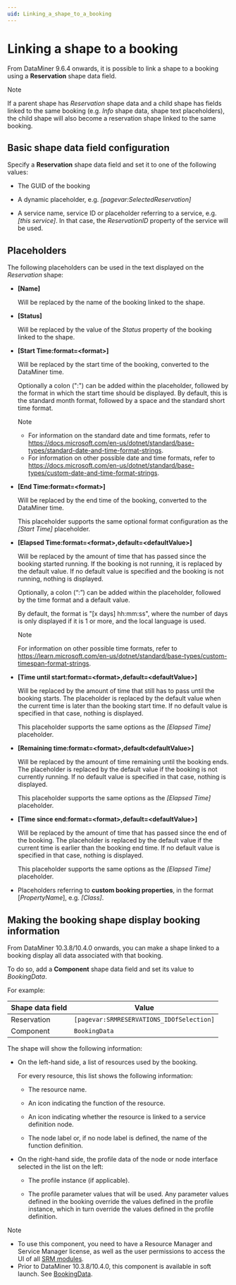 ```yaml
---
uid: Linking_a_shape_to_a_booking
---
```


# Linking a shape to a booking

From DataMiner 9.6.4 onwards, it is possible to link a shape to a booking using a **Reservation** shape data field.

> [!NOTE]
> If a parent shape has *Reservation* shape data and a child shape has fields linked to the same booking (e.g. *Info* shape data, shape text placeholders), the child shape will also become a reservation shape linked to the same booking.

## Basic shape data field configuration

Specify a **Reservation** shape data field and set it to one of the following values:

- The GUID of the booking

- A dynamic placeholder, e.g. *\[pagevar:SelectedReservation\]*

- A service name, service ID or placeholder referring to a service, e.g. *\[this service\]*. In that case, the *ReservationID* property of the service will be used.

## Placeholders

The following placeholders can be used in the text displayed on the *Reservation* shape:

- **\[Name\]**

  Will be replaced by the name of the booking linked to the shape.

- **\[Status\]**

  Will be replaced by the value of the *Status* property of the booking linked to the shape.

- **\[Start Time:format=\<format>\]**

  Will be replaced by the start time of the booking, converted to the DataMiner time.

  Optionally a colon (":") can be added within the placeholder, followed by the format in which the start time should be displayed. By default, this is the standard month format, followed by a space and the standard short time format.

  > [!NOTE]
  >
  > - For information on the standard date and time formats, refer to <https://docs.microsoft.com/en-us/dotnet/standard/base-types/standard-date-and-time-format-strings>.
  > - For information on other possible date and time formats, refer to <https://docs.microsoft.com/en-us/dotnet/standard/base-types/custom-date-and-time-format-strings>.

- **\[End Time:format=\<format>\]**

  Will be replaced by the end time of the booking, converted to the DataMiner time.

  This placeholder supports the same optional format configuration as the *\[Start Time\]* placeholder.

- **\[Elapsed Time:format=\<format>,default=\<defaultValue>\]**

  Will be replaced by the amount of time that has passed since the booking started running. If the booking is not running, it is replaced by the default value. If no default value is specified and the booking is not running, nothing is displayed.

  Optionally, a colon (“:”) can be added within the placeholder, followed by the time format and a default value.

  By default, the format is "\[x days\] hh:mm:ss", where the number of days is only displayed if it is 1 or more, and the local language is used.

  > [!NOTE]
  > For information on other possible time formats, refer to <https://learn.microsoft.com/en-us/dotnet/standard/base-types/custom-timespan-format-strings>.

- **\[Time until start:format=\<format>,default=\<defaultValue>\]**

  Will be replaced by the amount of time that still has to pass until the booking starts. The placeholder is replaced by the default value when the current time is later than the booking start time. If no default value is specified in that case, nothing is displayed.

  This placeholder supports the same options as the *\[Elapsed Time\]* placeholder.

- **\[Remaining time:format=\<format>,default\<defaultValue>\]**

  Will be replaced by the amount of time remaining until the booking ends. The placeholder is replaced by the default value if the booking is not currently running. If no default value is specified in that case, nothing is displayed.

  This placeholder supports the same options as the *\[Elapsed Time\]* placeholder.

- **\[Time since end:format=\<format>,default=\<defaultValue>\]**

  Will be replaced by the amount of time that has passed since the end of the booking. The placeholder is replaced by the default value if the current time is earlier than the booking end time. If no default value is specified in that case, nothing is displayed.

  This placeholder supports the same options as the *\[Elapsed Time\]* placeholder.

- Placeholders referring to **custom booking properties**, in the format \[*PropertyName*\], e.g. *\[Class\]*.

## Making the booking shape display booking information

From DataMiner 10.3.8/10.4.0 onwards<!-- RN 33215+36489 -->, you can make a shape linked to a booking display all data associated with that booking.

To do so, add a **Component** shape data field and set its value to *BookingData*.

For example:

|Shape data field | Value |
|-------------|---------------|
| Reservation | `[pagevar:SRMRESERVATIONS_IDOfSelection]` |
| Component   | `BookingData` |

The shape will show the following information:

- On the left-hand side, a list of resources used by the booking.

  For every resource, this list shows the following information:
  
  - The resource name.

  - An icon indicating the function of the resource.

  - An icon indicating whether the resource is linked to a service definition node.

  - The node label or, if no node label is defined, the name of the function definition.

- On the right-hand side, the profile data of the node or node interface selected in the list on the left:

  - The profile instance (if applicable).

  - The profile parameter values that will be used. Any parameter values defined in the booking override the values defined in the profile instance, which in turn override the values defined in the profile definition.

> [!NOTE]
>
> - To use this component, you need to have a Resource Manager and Service Manager license, as well as the user permissions to access the UI of all [SRM modules](xref:SRM).
> - Prior to DataMiner 10.3.8/10.4.0, this component is available in soft launch. See [BookingData](xref:Overview_of_Soft_Launch_Options#bookingdata).
